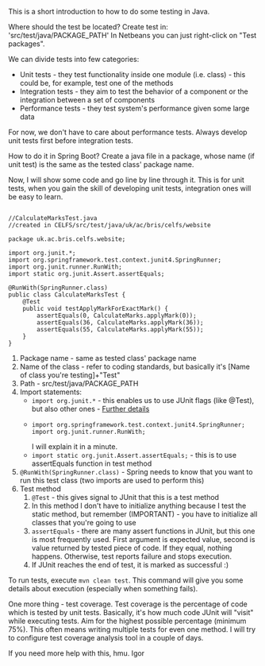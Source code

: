 This is a short introduction to how to do some testing in Java.

Where should the test be located?
Create test in: 'src/test/java/PACKAGE_PATH'
In Netbeans you can just right-click on "Test packages".

We can divide tests into few categories:
<ul>
<li> Unit tests - they test functionality inside one module (i.e. class) - this could be, for example, test one of the methods </li>
<li> Integration tests - they aim to test the behavior of a component or the integration between a set of components </li>
<li> Performance tests - they test system's performance given some large data </li>
</ul>

For now, we don't have to care about performance tests.
Always develop unit tests first before integration tests.

How to do it in Spring Boot?
Create a java file in a package, whose name (if unit test) is the same as the tested class' package name.

Now, I will show some code and go line by line through it.
This is for unit tests, when you gain the skill of developing unit tests, integration ones will be easy to learn.

<pre><code>
//CalculateMarksTest.java
//created in CELFS/src/test/java/uk/ac/bris/celfs/website

package uk.ac.bris.celfs.website;

import org.junit.*;
import org.springframework.test.context.junit4.SpringRunner;
import org.junit.runner.RunWith;
import static org.junit.Assert.assertEquals;

@RunWith(SpringRunner.class)
public class CalculateMarksTest {
    @Test
    public void testApplyMarkForExactMark() {
        assertEquals(0, CalculateMarks.applyMark(0));
        assertEquals(36, CalculateMarks.applyMark(36));
        assertEquals(55, CalculateMarks.applyMark(55));
    }
}</code>
</pre>

<ol>
<li>Package name - same as tested class' package name</li>
<li> Name of the class - refer to coding standards, but basically it's [Name of class you're testing]+"Test"</li>
<li> Path - src/test/java/PACKAGE_PATH</li>
<li> Import statements:
    <ul>
    <li><code>import org.junit.*</code> - this enables us to use JUnit flags (like @Test), but also other ones - <a href="http://www.vogella.com/tutorials/JUnit/article.html#usingjunit_annotations">Further details</a></li>
    <li><pre><code>import org.springframework.test.context.junit4.SpringRunner;
import org.junit.runner.RunWith;</code></pre>
    I will explain it in a minute.</li>
    <li><code>import static org.junit.Assert.assertEquals;</code> - this is to use assertEquals function in test method</li>
    </ul>
</li>
<li><code>@RunWith(SpringRunner.class)</code> - Spring needs to know that you want to run this test class (two imports are used to perform this)</li>
<li>Test method
    <ol>
        <li><code>@Test</code> - this gives signal to JUnit that this is a test method</li>
        <li>In this method I don't have to initialize anything because I test the static method, but remember (IMPORTANT) - you have to initialize all classes that you're going to use</li>
        <li><code>assertEquals</code> - there are many assert functions in JUnit, but this one is most frequently used. First argument is expected value, second is value returned by tested piece of code. If they equal, nothing happens. Otherwise, test reports failure and stops execution.</li>
        <li>If JUnit reaches the end of test, it is marked as successful :)</li>
    </ol>
</li>
</ol>

To run tests, execute <code>mvn clean test</code>. This command will give you some details about execution (especially when something fails).

One more thing - test coverage.
Test coverage is the percentage of code which is tested by unit tests. Basically, it's how much code JUnit will "visit" while executing tests. Aim for the highest possible percentage (minimum 75%). This often means writing multiple tests for even one method. I will try to configure test coverage analysis tool in a couple of days.

If you need more help with this, hmu.
Igor
